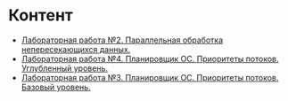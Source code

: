 # Контент

- [Лабораторная работа №2. Параллельная обработка непересекающихся данных.](MultiThreadBlur)
- [Лабораторная работа №4. Планировщик ОС. Приоритеты потоков. Углубленный уровень.](MultiThreadBlur)
- [Лабораторная работа №3. Планировщик ОС. Приоритеты потоков. Базовый уровень.](ThreadAffinity)
